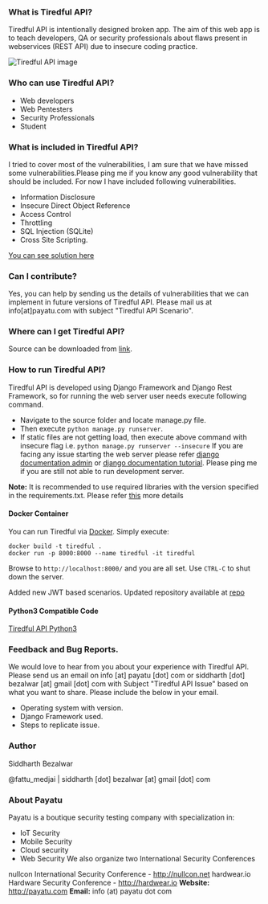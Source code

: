 

### What is Tiredful API?





Tiredful API is intentionally designed broken app. The aim of this web app is to teach developers, QA  or security professionals about flaws present in webservices (REST API) due to insecure coding practice.

![Tiredful API image](./Tiredful-API.jpg)

### Who can use Tiredful API?
* Web developers
* Web Pentesters
* Security Professionals
* Student

### What is included in Tiredful API?

I tried to cover most of the vulnerabilities, I am sure that we have missed some vulnerabilities.Please ping me if you know any good vulnerability that should be included. For now I have included following vulnerabilities.

* Information Disclosure
* Insecure Direct Object Reference
* Access Control
* Throttling
* SQL Injection (SQLite)
* Cross Site Scripting.

[You can see solution here](https://payatu.com/tiredful-api-solution/)

### Can I contribute?
Yes, you can help by sending us the details of vulnerabilities that we can implement in future versions of Tiredful API. Please mail us at info[at]payatu.com with subject "Tiredful API Scenario".

### Where can I get Tiredful API?
Source can be downloaded from [link](https://github.com/payatu/Tiredful-API).

### How to run Tiredful API?
Tiredful API is developed using Django Framework and Django Rest Framework, so for running the web server user needs execute following command.

* Navigate to the source folder and locate manage.py file.
* Then execute `python manage.py runserver`.
* If static files are not getting load, then execute above command with insecure flag i.e. `python manage.py runserver --insecure`
If you are facing any issue starting the web server please refer [django documentation admin](https://docs.djangoproject.com/en/1.11/ref/django-admin/#runserver) or [django documentation tutorial](https://docs.djangoproject.com/en/1.11/intro/tutorial01/#the-development-server).
Please ping me if you are still not able to run development server.

**Note:** It is recommended to use required libraries with the version specified in the requirements.txt. Please refer [this](https://pip.pypa.io/en/stable/user_guide/#requirements-files) more details

#### Docker Container
You can run Tiredful via [Docker](https://www.docker.com).  Simply execute:

```
docker build -t tiredful .
docker run -p 8000:8000 --name tiredful -it tiredful
```

Browse to `http://localhost:8000/` and you are all set.  Use `CTRL-C` to shut down the server.

Added new JWT based scenarios. Updated repository available at [repo](https://github.com/siddharthbezalwar/Tiredful-API)

#### Python3 Compatible Code
[Tiredful API Python3](https://github.com/siddharthbezalwar/Tiredful-API-py3-beta)

### Feedback and Bug Reports.
We would love to hear from you about your experience with Tiredful API. Please send us an email on info [at] payatu [dot] com or siddharth [dot] bezalwar [at] gmail [dot] com with Subject "Tiredful API Issue" based on what you want to share. Please include the below in your email.

* Operating system with version.
* Django Framework used.
* Steps to replicate issue.


### Author
Siddharth Bezalwar

@fattu_medjai | siddharth [dot] bezalwar [at] gmail [dot] com

### About Payatu
Payatu is a boutique security testing company with specialization in:

* IoT Security
* Mobile Security
* Cloud security
* Web Security
We also organize two International Security Conferences

nullcon International Security Conference - http://nullcon.net
hardwear.io Hardware Security Conference - http://hardwear.io
**Website:** http://payatu.com **Email:** info (at) payatu dot com
